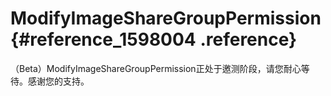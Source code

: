 # ModifyImageShareGroupPermission {#reference_1598004 .reference}

（Beta）ModifyImageShareGroupPermission正处于邀测阶段，请您耐心等待。感谢您的支持。

